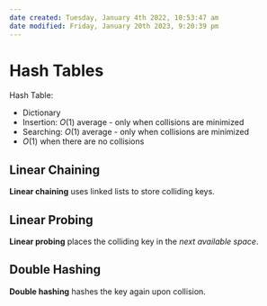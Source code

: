 ```yaml
---
date created: Tuesday, January 4th 2022, 10:53:47 am
date modified: Friday, January 20th 2023, 9:20:39 pm
---
```


# Hash Tables

Hash Table:

- Dictionary
- Insertion: $O(1)$ average - only when collisions are minimized
- Searching: $O(1)$ average - only when collisions are minimized
- $O(1)$ when there are no collisions

## Linear Chaining

**Linear chaining** uses linked lists to store colliding keys.

## Linear Probing

**Linear probing** places the colliding key in the _next available space_.

## Double Hashing

**Double hashing** hashes the key again upon collision.
